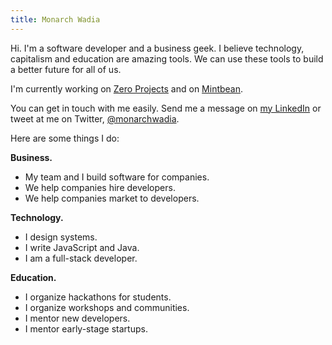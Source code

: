 ```yaml
---
title: Monarch Wadia
---
```


Hi. I'm a software developer and a business geek. I believe technology, capitalism and education are amazing tools. We can use these tools to build a better future for all of us.

I'm currently working on [Zero Projects](https://zeroprojects.ca) and on [Mintbean](https://mintbean.io).

You can get in touch with me easily. Send me a message on [my LinkedIn](https://www.linkedin.com/in/monarchwadia/) or tweet at me on Twitter, [@monarchwadia](https://twitter.com/monarchwadia).

Here are some things I do:

**Business.**

- My team and I build software for companies.
- We help companies hire developers.
- We help companies market to developers.

**Technology.**

- I design systems.
- I write JavaScript and Java.
- I am a full-stack developer.

**Education.**

- I organize hackathons for students.
- I organize workshops and communities.
- I mentor new developers.
- I mentor early-stage startups.
